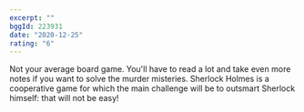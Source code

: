 ```yaml
---
excerpt: ""
bggId: 223931
date: "2020-12-25"
rating: "6"
---
```


Not your average board game. You'll have to read a lot and take even more notes if you want to solve the murder misteries. Sherlock Holmes is a cooperative game for which the main challenge will be to outsmart Sherlock himself: that will not be easy!
